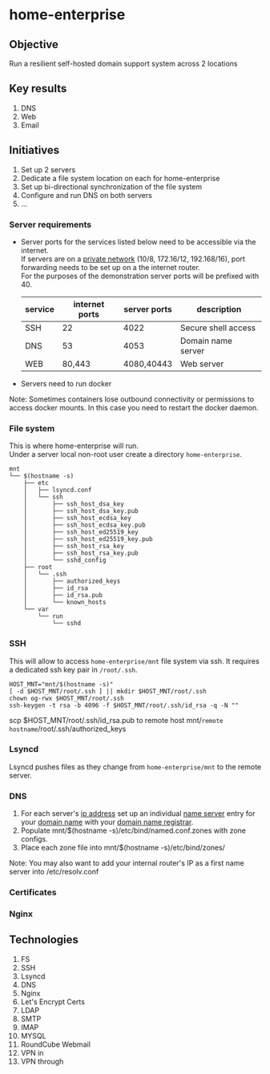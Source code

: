 # home-enterprise

## Objective
Run a resilient self-hosted domain support system across 2 locations

## Key results
1. DNS
1. Web
1. Email

## Initiatives
1. Set up 2 servers
1. Dedicate a file system location on each for home-enterprise
1. Set up bi-directional synchronization of the file system
1. Configure and run DNS on both servers
1. ...

### Server requirements
- Server ports for the services listed below need to be accessible via the internet.   
If servers are on a [private network](https://en.wikipedia.org/wiki/Private_network) (10/8, 172.16/12, 192.168/16), port forwarding needs to be set up on a the internet router.  
For the purposes of the demonstration server ports will be prefixed with 40.

  |service|internet ports|server ports|description
  |---|---|---|---|
  |SSH|22|4022|Secure shell access
  |DNS|53|4053|Domain name server
  |WEB|80,443|4080,40443|Web server

- Servers need to run docker

Note: Sometimes containers lose outbound connectivity or permissions to access docker mounts. In this case you need to restart the docker daemon.  

### File system
This is where home-enterprise will run.  
Under a server local non-root user create a directory `home-enterprise`.  

    mnt
    └── $(hostname -s)
        ├── etc
        │   ├── lsyncd.conf
        │   └── ssh
        │       ├── ssh_host_dsa_key
        │       ├── ssh_host_dsa_key.pub
        │       ├── ssh_host_ecdsa_key
        │       ├── ssh_host_ecdsa_key.pub
        │       ├── ssh_host_ed25519_key
        │       ├── ssh_host_ed25519_key.pub
        │       ├── ssh_host_rsa_key
        │       ├── ssh_host_rsa_key.pub
        │       └── sshd_config
        ├── root
        │   └── .ssh
        │       ├── authorized_keys
        │       ├── id_rsa
        │       ├── id_rsa.pub
        │       └── known_hosts
        └── var
            └── run
                └── sshd

### SSH
This will allow to access `home-enterprise/mnt` file system via ssh. 
It requires a dedicated ssh key pair in `/root/.ssh`.  
```
HOST_MNT="mnt/$(hostname -s)"
[ -d $HOST_MNT/root/.ssh ] || mkdir $HOST_MNT/root/.ssh
chown og-rwx $HOST_MNT/root/.ssh
ssh-keygen -t rsa -b 4096 -f $HOST_MNT/root/.ssh/id_rsa -q -N ""
```
scp $HOST_MNT/root/.ssh/id_rsa.pub to remote host mnt/`remote hostname`/root/.ssh/authorized_keys

### Lsyncd
Lsyncd pushes files as they change from `home-enterprise/mnt` to the remote server.  

### DNS
1. For each server's [ip address](https://en.wikipedia.org/wiki/IP_address) set up an individual [name server](https://en.wikipedia.org/wiki/Name_server) entry for your [domain name](https://en.wikipedia.org/wiki/Domain_name) with your [domain name registrar](https://en.wikipedia.org/wiki/Domain_name_registrar).
1. Populate mnt/$(hostname -s)/etc/bind/named.conf.zones with zone configs.
1. Place each zone file into mnt/$(hostname -s)/etc/bind/zones/

Note: You may also want to add your internal router's IP as a first name server into /etc/resolv.conf   

### Certificates

### Nginx

## Technologies
1. FS
1. SSH
1. Lsyncd
1. DNS
1. Nginx
1. Let's Encrypt Certs
1. LDAP
1. SMTP
1. IMAP
1. MYSQL
1. RoundCube Webmail
1. VPN in
1. VPN through

